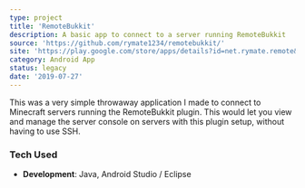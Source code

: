 ```yaml
---
type: project
title: 'RemoteBukkit'
description: A basic app to connect to a server running RemoteBukkit
source: 'https://github.com/rymate1234/remotebukkit/'
site: 'https://play.google.com/store/apps/details?id=net.rymate.remote&hl=en_US'
category: Android App
status: legacy
date: '2019-07-27'
---
```

This was a very simple throwaway application I made to connect to Minecraft servers running the RemoteBukkit plugin. This would let you view and manage the server console on servers with this plugin setup, without having to use SSH.

### Tech Used

 - **Development**: Java, Android Studio / Eclipse

